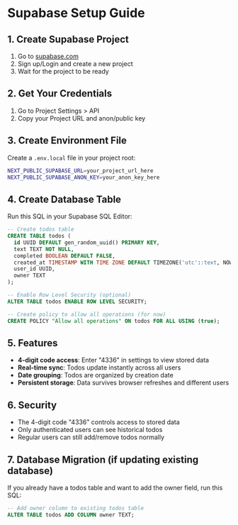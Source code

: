 # Supabase Setup Guide

## 1. Create Supabase Project
1. Go to [supabase.com](https://supabase.com)
2. Sign up/Login and create a new project
3. Wait for the project to be ready

## 2. Get Your Credentials
1. Go to Project Settings > API
2. Copy your Project URL and anon/public key

## 3. Create Environment File
Create a `.env.local` file in your project root:
```bash
NEXT_PUBLIC_SUPABASE_URL=your_project_url_here
NEXT_PUBLIC_SUPABASE_ANON_KEY=your_anon_key_here
```

## 4. Create Database Table
Run this SQL in your Supabase SQL Editor:

```sql
-- Create todos table
CREATE TABLE todos (
  id UUID DEFAULT gen_random_uuid() PRIMARY KEY,
  text TEXT NOT NULL,
  completed BOOLEAN DEFAULT FALSE,
  created_at TIMESTAMP WITH TIME ZONE DEFAULT TIMEZONE('utc'::text, NOW()) NOT NULL,
  user_id UUID,
  owner TEXT
);

-- Enable Row Level Security (optional)
ALTER TABLE todos ENABLE ROW LEVEL SECURITY;

-- Create policy to allow all operations (for now)
CREATE POLICY "Allow all operations" ON todos FOR ALL USING (true);
```

## 5. Features
- **4-digit code access**: Enter "4336" in settings to view stored data
- **Real-time sync**: Todos update instantly across all users
- **Date grouping**: Todos are organized by creation date
- **Persistent storage**: Data survives browser refreshes and different users

## 6. Security
- The 4-digit code "4336" controls access to stored data
- Only authenticated users can see historical todos
- Regular users can still add/remove todos normally

## 7. Database Migration (if updating existing database)
If you already have a todos table and want to add the owner field, run this SQL:

```sql
-- Add owner column to existing todos table
ALTER TABLE todos ADD COLUMN owner TEXT;
``` 